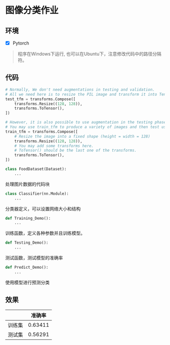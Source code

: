 # 图像分类作业

## 环境

- [x] Pytorch

> 程序在Windows下运行, 也可以在Ubuntu下，注意修改代码中的路径分隔符。

## 代码

```py
# Normally, We don't need augmentations in testing and validation.
# All we need here is to resize the PIL image and transform it into Tensor.
test_tfm = transforms.Compose([
    transforms.Resize((128, 128)),
    transforms.ToTensor(),
])

# However, it is also possible to use augmentation in the testing phase.
# You may use train_tfm to produce a variety of images and then test using ensemble methods
train_tfm = transforms.Compose([
    # Resize the image into a fixed shape (height = width = 128)
    transforms.Resize((128, 128)),
    # You may add some transforms here.
    # ToTensor() should be the last one of the transforms.
    transforms.ToTensor(),
])

class FoodDataset(Dataset):
    ...
```

处理图片数据的代码块

```py
class Classifier(nn.Module):
    ...
```

分类器定义，可以设置网络大小和结构

```py
def Training_Demo():
    ...
```

训练函数，定义各种参数并且训练模型。

```py
def Testing_Demo():
    ...
```

测试函数，测试模型的准确率

```py
def Predict_Demo():
    ...
```

使用模型进行预测分类

## 效果

| | 准确率 |
| --- | --- |
| 训练集 | 0.63411 |
| 测试集 | 0.56291 |